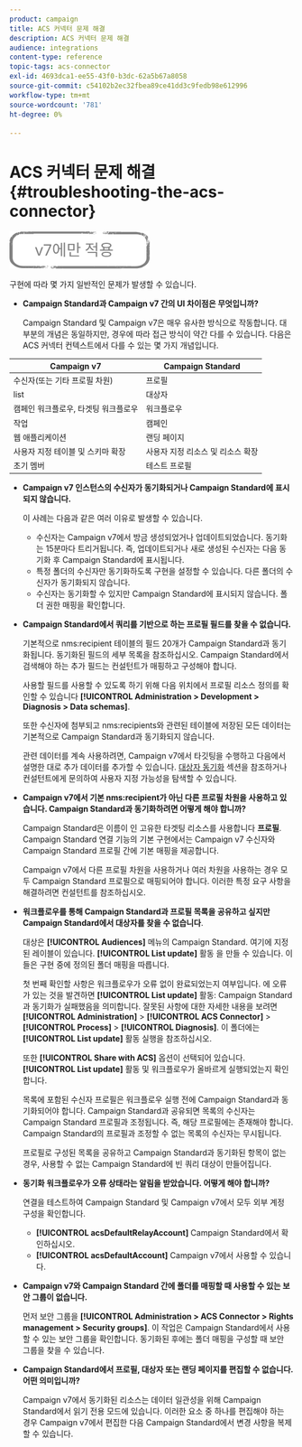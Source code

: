 ```yaml
---
product: campaign
title: ACS 커넥터 문제 해결
description: ACS 커넥터 문제 해결
audience: integrations
content-type: reference
topic-tags: acs-connector
exl-id: 4693dca1-ee55-43f0-b3dc-62a5b67a8058
source-git-commit: c54102b2ec32fbea89ce41dd3c9fedb98e612996
workflow-type: tm+mt
source-wordcount: '781'
ht-degree: 0%

---
```


# ACS 커넥터 문제 해결{#troubleshooting-the-acs-connector}

![](../../assets/v7-only.svg)

구현에 따라 몇 가지 일반적인 문제가 발생할 수 있습니다.

* **Campaign Standard과 Campaign v7 간의 UI 차이점은 무엇입니까?**

   Campaign Standard 및 Campaign v7은 매우 유사한 방식으로 작동합니다. 대부분의 개념은 동일하지만, 경우에 따라 접근 방식이 약간 다를 수 있습니다. 다음은 ACS 커넥터 컨텍스트에서 다를 수 있는 몇 가지 개념입니다.

<table> 
 <thead> 
  <tr> 
   <th> Campaign v7<br /> </th> 
   <th> Campaign Standard<br /> </th> 
  </tr> 
 </thead> 
 <tbody> 
  <tr> 
   <td> 수신자(또는 기타 프로필 차원)<br /> </td> 
   <td> 프로필<br /> </td> 
  </tr> 
  <tr> 
   <td> list<br /> </td> 
   <td> 대상자<br /> </td> 
  </tr> 
  <tr> 
   <td> 캠페인 워크플로우, 타겟팅 워크플로우<br /> </td> 
   <td> 워크플로우<br /> </td> 
  </tr> 
  <tr> 
   <td> 작업<br /> </td> 
   <td> 캠페인<br /> </td> 
  </tr> 
  <tr> 
   <td> 웹 애플리케이션<br /> </td> 
   <td> 랜딩 페이지<br /> </td> 
  </tr> 
  <tr> 
   <td> 사용자 지정 테이블 및 스키마 확장<br /> </td> 
   <td> 사용자 지정 리소스 및 리소스 확장<br /> </td> 
  </tr> 
  <tr> 
   <td> 초기 멤버<br /> </td> 
   <td> 테스트 프로필<br /> </td> 
  </tr> 
 </tbody> 
</table>

* **Campaign v7 인스턴스의 수신자가 동기화되거나 Campaign Standard에 표시되지 않습니다.**

   이 사례는 다음과 같은 여러 이유로 발생할 수 있습니다.

   * 수신자는 Campaign v7에서 방금 생성되었거나 업데이트되었습니다. 동기화는 15분마다 트리거됩니다. 즉, 업데이트되거나 새로 생성된 수신자는 다음 동기화 후 Campaign Standard에 표시됩니다.
   * 특정 폴더의 수신자만 동기화하도록 구현을 설정할 수 있습니다. 다른 폴더의 수신자가 동기화되지 않습니다.
   * 수신자는 동기화할 수 있지만 Campaign Standard에 표시되지 않습니다. 폴더 권한 매핑을 확인합니다.

* **Campaign Standard에서 쿼리를 기반으로 하는 프로필 필드를 찾을 수 없습니다.**

   기본적으로 nms:recipient 테이블의 필드 20개가 Campaign Standard과 동기화됩니다. 동기화된 필드의 세부 목록을 참조하십시오. Campaign Standard에서 검색해야 하는 추가 필드는 컨설턴트가 매핑하고 구성해야 합니다.

   사용할 필드를 사용할 수 있도록 하기 위해 다음 위치에서 프로필 리소스 정의를 확인할 수 있습니다 **[!UICONTROL Administration > Development > Diagnosis > Data schemas]**.

   또한 수신자에 첨부되고 nms:recipients와 관련된 테이블에 저장된 모든 데이터는 기본적으로 Campaign Standard과 동기화되지 않습니다.

   관련 데이터를 계속 사용하려면, Campaign v7에서 타깃팅을 수행하고 다음에서 설명한 대로 추가 데이터를 추가할 수 있습니다. [대상자 동기화](../../integrations/using/synchronizing-audiences.md) 섹션을 참조하거나 컨설턴트에게 문의하여 사용자 지정 가능성을 탐색할 수 있습니다.

* **Campaign v7에서 기본 nms:recipient가 아닌 다른 프로필 차원을 사용하고 있습니다. Campaign Standard과 동기화하려면 어떻게 해야 합니까?**

   Campaign Standard은 이름이 인 고유한 타겟팅 리소스를 사용합니다 **프로필**. Campaign Standard 연결 기능의 기본 구현에서는 Campaign v7 수신자와 Campaign Standard 프로필 간에 기본 매핑을 제공합니다.

   Campaign v7에서 다른 프로필 차원을 사용하거나 여러 차원을 사용하는 경우 모두 Campaign Standard 프로필으로 매핑되어야 합니다. 이러한 특정 요구 사항을 해결하려면 컨설턴트를 참조하십시오.

* **워크플로우를 통해 Campaign Standard과 프로필 목록을 공유하고 싶지만 Campaign Standard에서 대상자를 찾을 수 없습니다**.

   대상은 **[!UICONTROL Audiences]** 메뉴의 Campaign Standard. 여기에 지정된 레이블이 있습니다. **[!UICONTROL List update]** 활동 을 만들 수 있습니다. 이들은 구현 중에 정의된 폴더 매핑을 따릅니다.

   첫 번째 확인할 사항은 워크플로우가 오류 없이 완료되었는지 여부입니다. 에 오류가 있는 것을 발견하면 **[!UICONTROL List update]** 활동: Campaign Standard과 동기화가 실패했음을 의미합니다. 잘못된 사항에 대한 자세한 내용을 보려면 **[!UICONTROL Administration]** > **[!UICONTROL ACS Connector]** > **[!UICONTROL Process]** > **[!UICONTROL Diagnosis]**. 이 폴더에는 **[!UICONTROL List update]** 활동 실행을 참조하십시오.

   또한 **[!UICONTROL Share with ACS]** 옵션이 선택되어 있습니다. **[!UICONTROL List update]** 활동 및 워크플로우가 올바르게 실행되었는지 확인합니다.

   목록에 포함된 수신자 프로필은 워크플로우 실행 전에 Campaign Standard과 동기화되어야 합니다. Campaign Standard과 공유되면 목록의 수신자는 Campaign Standard 프로필과 조정됩니다. 즉, 해당 프로필에는 존재해야 합니다. Campaign Standard의 프로필과 조정할 수 없는 목록의 수신자는 무시됩니다.

   프로필로 구성된 목록을 공유하고 Campaign Standard과 동기화된 항목이 없는 경우, 사용할 수 없는 Campaign Standard에 빈 쿼리 대상이 만들어집니다.

* **동기화 워크플로우가 오류 상태라는 알림을 받았습니다. 어떻게 해야 합니까?**

   연결을 테스트하여 Campaign Standard 및 Campaign v7에서 모두 외부 계정 구성을 확인합니다.

   * **[!UICONTROL acsDefaultRelayAccount]** Campaign Standard에서 확인하십시오.
   * **[!UICONTROL acsDefaultAccount]** Campaign v7에서 사용할 수 있습니다.

* **Campaign v7와 Campaign Standard 간에 폴더를 매핑할 때 사용할 수 있는 보안 그룹이 없습니다.**

   먼저 보안 그룹을 **[!UICONTROL Administration > ACS Connector > Rights management > Security groups]**. 이 작업은 Campaign Standard에서 사용할 수 있는 보안 그룹을 확인합니다. 동기화된 후에는 폴더 매핑을 구성할 때 보안 그룹을 찾을 수 있습니다.

* **Campaign Standard에서 프로필, 대상자 또는 랜딩 페이지를 편집할 수 없습니다. 어떤 의미입니까?**

   Campaign v7에서 동기화된 리소스는 데이터 일관성을 위해 Campaign Standard에서 읽기 전용 모드에 있습니다. 이러한 요소 중 하나를 편집해야 하는 경우 Campaign v7에서 편집한 다음 Campaign Standard에서 변경 사항을 복제할 수 있습니다.
